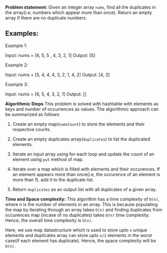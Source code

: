 **Problem statement:**
Given an integer array `nums`, find all the duplicates in the array(i.e, numbers which appear more than once). Return an empty array if there are no duplicate numbers.

## Examples:
Example 1:

Input: nums = [6, 5, 5 , 4, 3, 2, 1]
Output: [5]

Example 2: 

Input: nums = [5, 4, 4, 4, 3, 2, 1, 4, 2]
Output: [4, 2]

Example 3: 

Input: nums = [6, 5, 4, 3, 2, 1]
Output: []

**Algorithmic Steps**
This problem is solved with hashtable with elements as keys and number of occurrences as values. The algorithmic approach can be summarized as follows: 

1. Create an empty map(`numsCount`) to store the elements and their respective counts.

2. Create an empty duplicates array(`duplicates`) to list the duplicated elements.
    
3. Iterate an input array using for-each loop and update the count of an element using `put` method of map.
4. Iterate over a map which is filled with elements and their occurences. If an element appears more than once(i.e, the occurence of an element is more than 1), add it to the duplicate list.

5. Return `duplicates` as an output list with all duplicates of a given array.


**Time and Space complexity:**
This algorithm has a time complexity of `O(n)`, where n is the number of elements in an array. This is because populating the map by iterating through an array takes `O(n)` and finding duplicates from occurences map (incase of no duplicates) takes `O(n)` time complexity. Hence, the overall time complexity is `O(n)`.

Here, we use map datastructure which is used to store upto `n` unique elements and duplicates array can store upto `n/2` elements in the worst case(if each element has duplicate). Hence, the space complexity will be `O(n)`.
